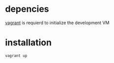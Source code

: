 # depencies

[vagrant](http://www.vagrantup.com/) is requierd to initialize the development VM

# installation

``vagrant up``


